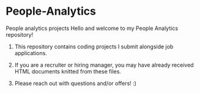 # People-Analytics
People analytics projects
Hello and welcome to my People Analytics repository!

1) This repository contains coding projects I submit alongside job applications.

2) If you are a recruiter or hiring manager, you may have already received HTML documents knitted from these files.

3) Please reach out with questions and/or offers! :)
